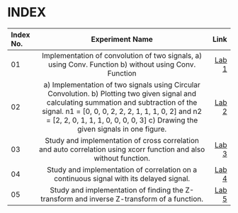 # INDEX

| Index No.      | Experiment Name | Link     |
| :---        |    :----:   |          ---: |
| 01     | Implementation of convolution of two signals, a)	using Conv. Function b)	without using Conv. Function   | [Lab 1](https://github.com/Raisa13/1810049_DSP/tree/main/Lab%201)  |
| 02   | a) Implementation of two signals using Circular Convolution. b) Plotting two given signal and calculating summation and subtraction of the signal. n1 = [0, 0, 0, 2, 2, 2, 1, 1, 1, 0, 2] and n2 = [2, 2, 0, 1, 1, 1, 0, 0, 0, 0, 3]   c) Drawing the given signals in one figure.  |[Lab 2](https://github.com/Raisa13/1810049_DSP/tree/main/Lab%202)     |
| 03   | Study and implementation of cross correlation and auto correlation using xcorr function and also without function. | [Lab 3](https://github.com/Raisa13/1810049_DSP/tree/main/Lab%203)   |
| 04   | Study and implementation of correlation on a continuous signal with its delayed signal.       | [Lab 4](https://github.com/Raisa13/1810049_DSP/tree/main/Lab%204)       |
| 05   | Study and implementation of finding the Z-transform and inverse Z-transform of a function.     |[Lab 5](https://github.com/Raisa13/1810049_DSP/tree/main/Lab%205)   |

